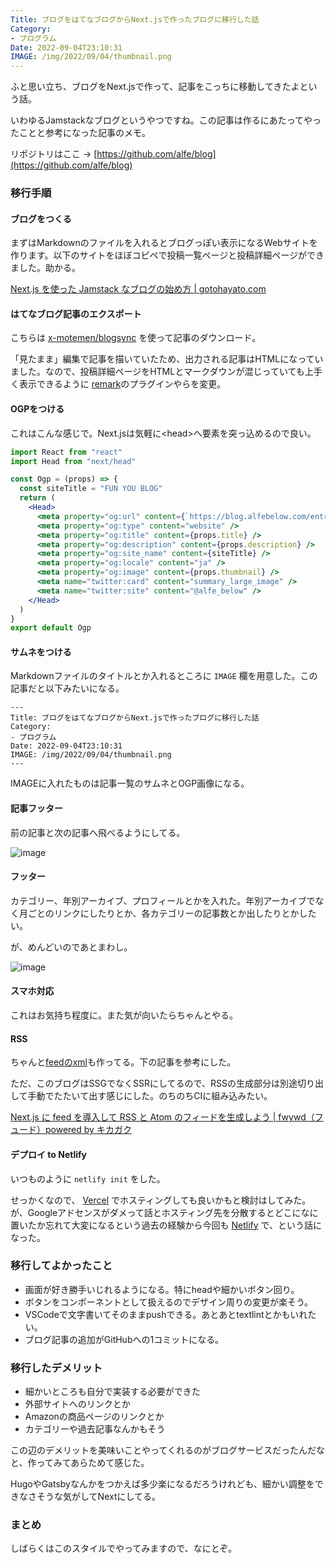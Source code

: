 ```yaml
---
Title: ブログをはてなブログからNext.jsで作ったブログに移行した話
Category:
- プログラム
Date: 2022-09-04T23:10:31
IMAGE: /img/2022/09/04/thumbnail.png
---
```


ふと思い立ち、ブログをNext.jsで作って、記事をこっちに移動してきたよという話。

いわゆるJamstackなブログというやつですね。この記事は作るにあたってやったことと参考になった記事のメモ。

リポジトリはここ → [https://github.com/alfe/blog](https://github.com/alfe/blog)

### 移行手順

#### ブログをつくる

まずはMarkdownのファイルを入れるとブログっぽい表示になるWebサイトを作ります。以下のサイトをほぼコピペで投稿一覧ページと投稿詳細ページができました。助かる。

[Next.js を使った Jamstack なブログの始め方 | gotohayato.com](https://gotohayato.com/content/517/)

#### はてなブログ記事のエクスポート

こちらは [x-motemen/blogsync](https://github.com/x-motemen/blogsync) を使って記事のダウンロード。

「見たまま」編集で記事を描いていたため、出力される記事はHTMLになっていました。なので、投稿詳細ページをHTMLとマークダウンが混じっていても上手く表示できるように [remark](https://github.com/remarkjs/remark)のプラグインやらを変更。

#### OGPをつける

これはこんな感じで。Next.jsは気軽に&lt;head&gt;へ要素を突っ込めるので良い。

```jsx
import React from "react"
import Head from "next/head"

const Ogp = (props) => {
  const siteTitle = "FUN YOU BLOG"
  return (
    <Head>
      <meta property="og:url" content={`https://blog.alfebelow.com/entry${props.slug}`} />
      <meta property="og:type" content="website" />
      <meta property="og:title" content={props.title} />
      <meta property="og:description" content={props.description} />
      <meta property="og:site_name" content={siteTitle} />
      <meta property="og:locale" content="ja" />
      <meta property="og:image" content={props.thumbnail} />
      <meta name="twitter:card" content="summary_large_image" />
      <meta name="twitter:site" content="@alfe_below" />
    </Head>
  )
}
export default Ogp
```

#### サムネをつける

Markdownファイルのタイトルとか入れるところに `IMAGE` 欄を用意した。この記事だと以下みたいになる。

```
---
Title: ブログをはてなブログからNext.jsで作ったブログに移行した話
Category:
- プログラム
Date: 2022-09-04T23:10:31
IMAGE: /img/2022/09/04/thumbnail.png
---
```

IMAGEに入れたものは記事一覧のサムネとOGP画像になる。


#### 記事フッター

前の記事と次の記事へ飛べるようにしてる。

![image](/img/2022/09/04/entry-footer.jpg)


#### フッター

カテゴリー、年別アーカイブ、プロフィールとかを入れた。年別アーカイブでなく月ごとのリンクにしたりとか、各カテゴリーの記事数とか出したりとかしたい。

が、めんどいのであとまわし。

![image](/img/2022/09/04/footer.jpg)

#### スマホ対応

これはお気持ち程度に。また気が向いたらちゃんとやる。

#### RSS

ちゃんと[feedのxml](/feed.xml)も作ってる。下の記事を参考にした。

ただ、このブログはSSGでなくSSRにしてるので、RSSの生成部分は別途切り出して手動でたたいて出す感じにした。のちのちCIに組み込みたい。

[Next.js に feed を導入して RSS と Atom のフィードを生成しよう | fwywd（フュード）powered by キカガク](https://fwywd.com/tech/next-feed-rss-atom)

#### デプロイ to Netlify

いつものように `netlify init` をした。

せっかくなので、 [Vercel](https://vercel.com/) でホスティングしても良いかもと検討はしてみた。が、Googleアドセンスがダメって話とホスティング先を分散するとどこになに置いたか忘れて大変になるという過去の経験から今回も [Netlify](https://www.netlify.com/) で、という話になった。

### 移行してよかったこと

- 画面が好き勝手いじれるようになる。特にheadや細かいボタン回り。
- ボタンをコンポーネントとして扱えるのでデザイン周りの変更が楽そう。
- VSCodeで文字書いてそのままpushできる。あとあとtextlintとかもいれたい。
- ブログ記事の追加がGitHubへの1コミットになる。

### 移行したデメリット

- 細かいところも自分で実装する必要ができた
- 外部サイトへのリンクとか
- Amazonの商品ページのリンクとか
- カテゴリーや過去記事なんかもそう

この辺のデメリットを美味いことやってくれるのがブログサービスだったんだなと、作ってみてあらためて感じた。

HugoやGatsbyなんかをつかえば多少楽になるだろうけれども、細かい調整をできなさそうな気がしてNextにしてる。

### まとめ

しばらくはこのスタイルでやってみますので、なにとぞ。
